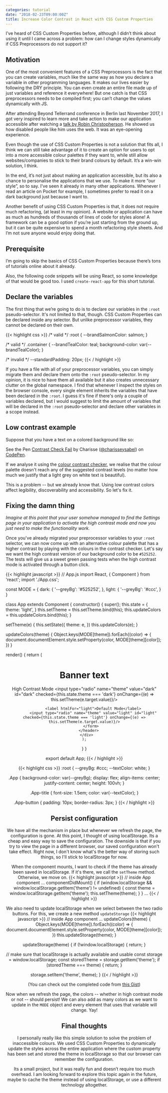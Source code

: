 ```yaml
---
categories: tutorial
date: "2018-02-23T09:00:00Z"
title: Increase Color Contrast in React with CSS Custom Properties
---
```


I’ve heard of CSS Custom Properties before, although I didn’t think about using it until I came across a problem: how can I change styles dynamically if CSS Preprocessors do not support it?

## Motivation
One of the most convenient features of a CSS Preprocessors is the fact that you can create variables, much like the same way as how you declare a variable in other programming languages. It makes our lives easier by following the DRY principle. You can even create an entire file made up of just variables and reference it everywhere! But one catch is that CSS preprocessors needs to be compiled first; you can’t change the values dynamically with JS.

After attending Beyond Tellerrand conference in Berlin last November 2017, I got very inspired to learn more and take action to make our application accessible after watching a [talk by Robin Christopherson](https://beyondtellerrand.com/events/berlin-2017/speakers/robin-christopherson#talk). He showed us how disabled people like him uses the web. It was an eye-opening experience.

Even though the use of CSS Custom Properties is not a solution that fits all, I think we can still take advantage of it to create an option for users to opt into a more accessible colour palettes if they want to, while still allow websites/companies to stick to their brand colours by default. It’s a win-win solution, I think.

In the end, it’s not just about making an application accessible, but its also a chance to personalise the applications that we use. To make it more “our style”, so to say. I've seen it already in many other applications. Whenever I read an article on Pocket for example, I sometimes prefer to read it on a dark background just because I want to.

Another benefit of using CSS Custom Properties is that, it does not require much refactoring, (at least in my opinion). A website or application can have as much as hundreds of thousands of lines of code for styles alone! A framework can be a good option if you’re just starting from the ground up, but it can be quite expensive to spend a month refactoring style sheets. And I’m not sure anyone would enjoy doing that.

## Prerequisite
I’m going to skip the basics of CSS Custom Properties because there’s tons of tutorials online about it already.

Also, the following code snippets will be using React, so some knowledge of that would be good too. I used `create-react-app` for this short tutorial.

## Declare the variables
The first thing that we’re going to do is to declare our variables in the `:root` pseudo-selector. It's not limited to that, though. CSS Custom Properties can be declared inside any selector. But unlike preprocessor variables, they cannot be declared on their own.

{{< highlight css >}}
/* valid */
:root {
  --brandSalmonColor: salmon;
}

/* valid */
.container {
  --brandTealColor: teal;
  background-color: var(--brandTealColor);
}

/* invalid */
--standardPadding: 20px;
{{< / highlight >}}

If you have a file with all of your preprocessor variables, you can simply migrate them and declare them onto the `:root` pseudo-selector. In my opinion, it is nice to have them all available but it also creates unnecessary clutter on the global namespace. I find that whenever I inspect the styles on the browser console, every single element inherits the variables that have been declared in the `:root`. I guess it's fine if there's only a couple of variables declared, but I would suggest to limit the amount of variables that will be declared in the `:root` pseudo-selector and declare other variables in a scope instead.

## Low contrast example
Suppose that you have a text on a colored background like so:

<p data-height="265" data-theme-id="dark" data-slug-hash="eVyGLY" data-default-tab="result" data-user="charisseysabel" data-embed-version="2" data-pen-title="Contrast Check Fail" class="codepen">See the Pen <a href="https://codepen.io/charisseysabel/pen/eVyGLY/">Contrast Check Fail</a> by Charisse (<a href="https://codepen.io/charisseysabel">@charisseysabel</a>) on <a href="https://codepen.io">CodePen</a>.</p>
<script async src="https://static.codepen.io/assets/embed/ei.js"></script>

If we analyse it using the [colour contrast checker](https://webaim.org/resources/contrastchecker/), we realise that the colour palette doesn't reach any of the suggested contrast levels (no matter how much we justify that a light grey on white text is beautiful).

This is a problem -- but we already know that. Using low contrast colors affect legibility, discoverability and accessibility. So let's fix it.


## Fixing the damn thing
_Imagine at this point that your user somehow managed to find the Settings page in your application to activate the high contrast mode and now you just need to make the functionality work._

Once you've already migrated your preprocessor variables to your `:root` selector, we can now come up with an alternative colour palette that has a higher contrast by playing with the colours in the contrast checker. Let's say we want the high contrast version of our background color to be `#525252`. The tests will give us a sweet green passing tests when the high contrast mode is activated through a button click.

{{< highlight javascript >}}
// App.js
import React, { Component } from 'react';
import './App.css';

const MODE = {
  dark: {
    '--greyBg': '#525252',
  },
  light: {
    '--greyBg': '#ccc',
  }
}

class App extends Component {
  constructor() {
    super();
    this.state = {
      theme: 'light',
    }
    this.setTheme = this.setTheme.bind(this);
    this.updateColors = this.updateColors.bind(this);
  }

  setTheme(e) {
    this.setState({
      theme: e,
    })
    this.updateColors(e);
  }

  updateColors(theme) {
    Object.keys(MODE[theme]).forEach((color) => {
      document.documentElement.style.setProperty(color, MODE[theme][color]);
    })
  }

  render() {
    return (
      <div className="App">
        <header>
          <h1 className="App-title">Banner text</h1>
          <form>
            <label htmlFor="dark">High Contrast Mode</label>
            <input type="radio" name="theme" value="dark" id="dark" checked={this.state.theme === 'dark'} onChange={(e) => this.setTheme(e.target.value)}/>

            <label htmlFor="light">Default Mode</label>
            <input type="radio" name="theme" value="light" id="light" checked={this.state.theme === 'light'} onChange={(e) => this.setTheme(e.target.value)}/>
          </form>
        </header>
      </div>
    );
  }
}

export default App;
{{< / highlight >}}

{{< highlight css >}}
:root {
  --greyBg: #ccc;
  --textColor: white;
}

.App {
  background-color: var(--greyBg);
  display: flex;
  align-items: center;
  justify-content: center;
  height: 100vh;
}

.App-title {
  font-size: 1.5em;
  color: var(--textColor);
}

.App-button {
  padding: 10px;
  border-radius: 3px;
}
{{< / highlight >}}

## Persist configuration
We have all the mechanism in place but whenever we refresh the page, the configuration is gone. At this point, I thought of using localStorage. Its a cheap and easy way to save the configuration. The downside is that if you try to view the page in a different browser, our saved configuration won't take effect. Right now, I don't know what's the better way of storing such things, so I'll stick to localStorage for now.

When the component mounts, I want to check if the theme has already been saved in localStorage. If it's there, we call the `setTheme` method. Otherwise, we move on.
{{< highlight javascript >}}
// inside App component
...
componentDidMount() {
    if (window.localStorage && window.localStorage.getItem('theme') != undefined) {
      const theme = window.localStorage.getItem('theme');
      this.setTheme(theme);
    }
  }
...
{{< / highlight >}}

We also need to update localStorage when we select between the two radio buttons. For this, we create a new method `updateStorage`
{{< highlight javascript >}}
// inside App component
...
updateColors(theme) {
  Object.keys(MODE[theme]).forEach((color) => {
    document.documentElement.style.setProperty(color, MODE[theme][color]);
  })
  this.updateStorage(theme);
}

updateStorage(theme) {
  if (!window.localStorage) {
    return;
  }

  // make sure that localStorage is actually available and usable
  const storage = window.localStorage;
  const storedTheme = storage.getItem('theme');
  if (storedTheme === theme) {
    return;
  }

  storage.setItem('theme', theme);
}
{{< / highlight >}}

(You can check out the completed code from [this Gist](https://gist.github.com/charisseysabel/defbbe21b5a031d89f0c4aa4ba7dc1db))

Now when we refresh the page, the colors -- whether in high contrast mode or not -- should persist! We can also add as many colors as we want to update in the `MODE` object and every element that uses that variable will change. Yay!


## Final thoughts
I personally really like this simple solution to solve the problem of inaccessible colours. We used CSS Custom Properties to dynamically update the styles across the entire application where the custom property has been set and stored the theme in localStorage so that our browser can remember the configuration.

Its a small project, but it was really fun and doesn’t require too much overhead. I am looking forward to explore this topic again in the future, maybe to cache the theme instead of using localStorage, or use a different technology altogether.
